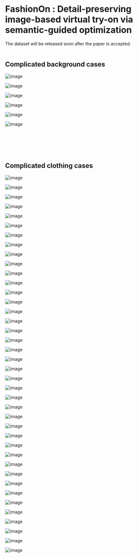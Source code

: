 # FashionOn : Detail-preserving image-based virtual try-on via semantic-guided optimization

The dataset will be released soon after the paper is accepted.  
</br>

## Complicated background cases 
![image](https://github.com/fashion-on/FashionOn.github.io/blob/master/try-on/20006.jpg)

![image](https://github.com/fashion-on/FashionOn.github.io/blob/master/try-on/20018.jpg)

![image](https://github.com/fashion-on/FashionOn.github.io/blob/master/try-on/20024.jpg)

![image](https://github.com/fashion-on/FashionOn.github.io/blob/master/try-on/20025.jpg)

![image](https://github.com/fashion-on/FashionOn.github.io/blob/master/try-on/20027.jpg)

![image](https://github.com/fashion-on/FashionOn.github.io/blob/master/try-on/20028.jpg)
</br>
</br>
</br>
</br>
</br>
</br>
## Complicated clothing cases

![image](https://github.com/fashion-on/FashionOn.github.io/blob/master/try-on/163.gif)

![image](https://github.com/fashion-on/FashionOn.github.io/blob/master/try-on/4355.gif)

![image](https://github.com/fashion-on/FashionOn.github.io/blob/master/try-on/126.gif)

![image](https://github.com/fashion-on/FashionOn.github.io/blob/master/try-on/4849.gif)

![image](https://github.com/fashion-on/FashionOn.github.io/blob/master/try-on/154.gif)

![image](https://github.com/fashion-on/FashionOn.github.io/blob/master/try-on/6675.gif)

![image](https://github.com/fashion-on/FashionOn.github.io/blob/master/try-on/174.gif)

![image](https://github.com/fashion-on/FashionOn.github.io/blob/master/try-on/5293.gif)

![image](https://github.com/fashion-on/FashionOn.github.io/blob/master/try-on/55.gif)

![image](https://github.com/fashion-on/FashionOn.github.io/blob/master/try-on/4846.gif)

![image](https://github.com/fashion-on/FashionOn.github.io/blob/master/try-on/65.gif)

![image](https://github.com/fashion-on/FashionOn.github.io/blob/master/try-on/6354.gif)

![image](https://github.com/fashion-on/FashionOn.github.io/blob/master/try-on/631.gif)

![image](https://github.com/fashion-on/FashionOn.github.io/blob/master/try-on/4927.gif)

![image](https://github.com/fashion-on/FashionOn.github.io/blob/master/try-on/2297.gif)

![image](https://github.com/fashion-on/FashionOn.github.io/blob/master/try-on/5061.gif)

![image](https://github.com/fashion-on/FashionOn.github.io/blob/master/try-on/1490.gif)

![image](https://github.com/fashion-on/FashionOn.github.io/blob/master/try-on/5141.gif)

![image](https://github.com/fashion-on/FashionOn.github.io/blob/master/try-on/1856.gif)

![image](https://github.com/fashion-on/FashionOn.github.io/blob/master/try-on/4369.gif)

![image](https://github.com/fashion-on/FashionOn.github.io/blob/master/try-on/1966.gif)

![image](https://github.com/fashion-on/FashionOn.github.io/blob/master/try-on/6261.gif)

![image](https://github.com/fashion-on/FashionOn.github.io/blob/master/try-on/1525.gif)

![image](https://github.com/fashion-on/FashionOn.github.io/blob/master/try-on/4744.gif)

![image](https://github.com/fashion-on/FashionOn.github.io/blob/master/try-on/2373.gif)

![image](https://github.com/fashion-on/FashionOn.github.io/blob/master/try-on/9592.gif)

![image](https://github.com/fashion-on/FashionOn.github.io/blob/master/try-on/2413.gif)

![image](https://github.com/fashion-on/FashionOn.github.io/blob/master/try-on/7581.gif)

![image](https://github.com/fashion-on/FashionOn.github.io/blob/master/try-on/2779.gif)

![image](https://github.com/fashion-on/FashionOn.github.io/blob/master/try-on/3592.gif)

![image](https://github.com/fashion-on/FashionOn.github.io/blob/master/try-on/8156.gif)

![image](https://github.com/fashion-on/FashionOn.github.io/blob/master/try-on/8293.gif)

![image](https://github.com/fashion-on/FashionOn.github.io/blob/master/try-on/3319.gif)

![image](https://github.com/fashion-on/FashionOn.github.io/blob/master/try-on/8358.gif)

![image](https://github.com/fashion-on/FashionOn.github.io/blob/master/try-on/8455.gif)

![image](https://github.com/fashion-on/FashionOn.github.io/blob/master/try-on/2129.gif)

![image](https://github.com/fashion-on/FashionOn.github.io/blob/master/try-on/8493.gif)

![image](https://github.com/fashion-on/FashionOn.github.io/blob/master/try-on/8672.gif)

![image](https://github.com/fashion-on/FashionOn.github.io/blob/master/try-on/8681.gif)

![image](https://github.com/fashion-on/FashionOn.github.io/blob/master/try-on/10019.gif)
